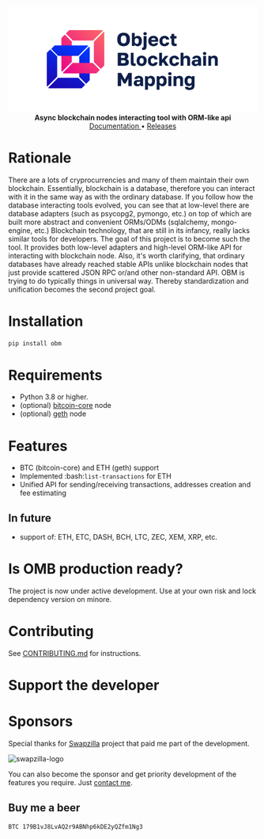 <p align="center">
    <a href="https://github.com/madnesspie/obm">
        <img src="https://raw.githubusercontent.com/madnesspie/obm/master/logo.png" alt="OBM">
    </a>
    <br>
    <b>Async blockchain nodes interacting tool with ORM-like api</b>
    <br>
    <a href="https://obm.readthedocs.io/">
        Documentation
    </a>
    •
    <a href="https://github.com/madnesspie/obm/releases">
        Releases
    </a>
</p>


# Rationale
There are a lots of cryprocurrencies and many of them maintain their own blockchain. Essentially, blockchain is a database, therefore you can interact with it in the same way as with the ordinary database. If you follow how the database interacting tools evolved, you can see that at low-level there are database adapters (such as psycopg2, pymongo, etc.) on top of which are built
more abstract and convenient ORMs/ODMs (sqlalchemy, mongo-engine, etc.) Blockchain technology, that are still in its infancy, really lacks similar tools for developers. The goal of this project is to become such the tool. It provides both low-level adapters and high-level ORM-like API for interacting with blockchain node. Also, it's worth clarifying, that ordinary databases have already reached stable APIs unlike blockchain nodes that just provide scattered JSON RPC or/and other non-standard API. OBM is trying to do typically things in universal way. Thereby standardization and unification becomes the second project goal.


# Installation
```bash
pip install obm
```

# Requirements
- Python 3.8 or higher.
- (optional) [bitcoin-core](https://bitcoincore.org/en/download/) node
- (optional) [geth](https://geth.ethereum.org/downloads/) node

# Features
- BTC (bitcoin-core) and ETH (geth) support
- Implemented :bash:`list-transactions` for ETH
- Unified API for sending/receiving transactions, addresses creation and fee
  estimating

## In future
- support of: ETH, ETC, DASH, BCH, LTC, ZEC, XEM, XRP, etc.

# Is OMB production ready?
The project is now under active development. Use at your own risk and lock dependency version on minore.

# Contributing
See [CONTRIBUTING.md](https://github.com/madnesspie/obm/blob/master/CONTRIBUTING.md) for instructions.

Support the developer
=====================

# Sponsors
Special thanks for [Swapzilla](https://www.swapzilla.co/) project that
paid me part of the development.

![swapzilla-logo](https://raw.githubusercontent.com/madnesspie/django-cryptocurrency-framework/d285241038bb8d325599e8c4dddb567468daae81/docs/swapzilla.jpeg)

You can also become the sponsor and get priority development of the features
you require. Just [contact me](https://github.com/madnesspie).

## Buy me a beer
```bash
BTC 179B1vJ8LvAQ2r9ABNhp6kDE2yQZfm1Ng3
```
